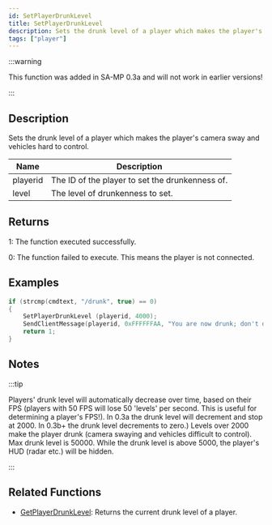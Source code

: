 ```yaml
---
id: SetPlayerDrunkLevel
title: SetPlayerDrunkLevel
description: Sets the drunk level of a player which makes the player's camera sway and vehicles hard to control.
tags: ["player"]
---
```


:::warning

This function was added in SA-MP 0.3a and will not work in earlier versions!

:::

## Description

Sets the drunk level of a player which makes the player's camera sway and vehicles hard to control.

| Name     | Description                                     |
| -------- | ----------------------------------------------- |
| playerid | The ID of the player to set the drunkenness of. |
| level    | The level of drunkenness to set.                |

## Returns

1: The function executed successfully.

0: The function failed to execute. This means the player is not connected.

## Examples

```c
if (strcmp(cmdtext, "/drunk", true) == 0)
{
    SetPlayerDrunkLevel (playerid, 4000);
    SendClientMessage(playerid, 0xFFFFFFAA, "You are now drunk; don't drink and drive!");
    return 1;
}
```

## Notes

:::tip

Players' drunk level will automatically decrease over time, based on their FPS (players with 50 FPS will lose 50 'levels' per second. This is useful for determining a player's FPS!).
In 0.3a the drunk level will decrement and stop at 2000. In 0.3b+ the drunk level decrements to zero.)
Levels over 2000 make the player drunk (camera swaying and vehicles difficult to control).
Max drunk level is 50000.
While the drunk level is above 5000, the player's HUD (radar etc.) will be hidden.

:::

## Related Functions

- [GetPlayerDrunkLevel](../scripting/functions/GetPlayerDrunkLevel.md): Returns the current drunk level of a player.
